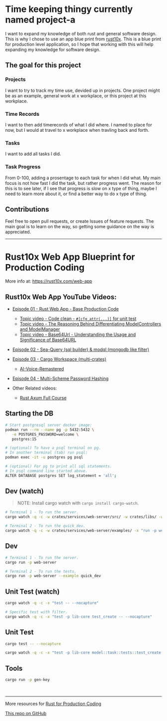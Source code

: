 # Time keeping thingy currently named project-a

I want to expand my knowledge of both rust and general software design.
This is why I chose to use an app blue print from [rust10x](https://rust10x.com/web-app).
This is a blue print for production level application, so I hope that working with this will help expanding my knowledge for software design.

## The goal for this project

### Projects

I want to try to track my time use, devided up in projects.
One project might be as an example, general work at x workplace, or this project at this workplace.

### Time Records

I want to then add timerecords of what I did where. I named to place for now, but I would at travel to x workplace when travling back and forth.

### Tasks

I want to add all tasks I did.

### Task Progress

From 0-100, adding a prosentage to each task for when I did what. 
My main focus is not how fast I did the task, but rather progress went.
The reason for this is to see later, if I see that progress is slow on x type of thing, maybe I need to learn more about it,
or find a better way to do x type of thing.

## Contributions

Feel free to open pull requests, or create Issues of feature requests. 
The main goal is to learn on the way, so getting some guidance on the way is appreciated.






---

# Rust10x Web App Blueprint for Production Coding

More info at: https://rust10x.com/web-app

## Rust10x Web App YouTube Videos:

- [Episode 01 - Rust Web App - Base Production Code](https://youtube.com/watch?v=3cA_mk4vdWY&list=PL7r-PXl6ZPcCIOFaL7nVHXZvBmHNhrh_Q)
    - [Topic video - Code clean -  `#[cfg_attr(...)]` for unit test](https://www.youtube.com/watch?v=DCPs5VRTK-U&list=PL7r-PXl6ZPcCIOFaL7nVHXZvBmHNhrh_Q)
	- [Topic video - The Reasoning Behind Differentiating ModelControllers and ModelManager](https://www.youtube.com/watch?v=JdLi69mWIIE&list=PL7r-PXl6ZPcCIOFaL7nVHXZvBmHNhrh_Q)
	- [Topic video - Base64Url - Understanding the Usage and Significance of Base64URL](https://www.youtube.com/watch?v=-9K7zNgsbP0&list=PL7r-PXl6ZPcCIOFaL7nVHXZvBmHNhrh_Q)

- [Episode 02 - Sea-Query (sql builder) & modql (mongodb like filter)](https://www.youtube.com/watch?v=-dMH9UiwKqg&list=PL7r-PXl6ZPcCIOFaL7nVHXZvBmHNhrh_Q)

- [Episode 03 - Cargo Workspace (multi-crates)](https://www.youtube.com/watch?v=zUxF0kvydJs&list=PL7r-PXl6ZPcCIOFaL7nVHXZvBmHNhrh_Q)
	- [AI-Voice-Remastered](https://www.youtube.com/watch?v=iCGIqEWWTcA&list=PL7r-PXl6ZPcCIOFaL7nVHXZvBmHNhrh_Q)

- [Episode 04 - Multi-Scheme Password Hashing](https://www.youtube.com/watch?v=3E0zK5h9zEs&list=PL7r-PXl6ZPcCIOFaL7nVHXZvBmHNhrh_Q)

- Other Related videos: 
	- [Rust Axum Full Course](https://youtube.com/watch?v=XZtlD_m59sM&list=PL7r-PXl6ZPcCIOFaL7nVHXZvBmHNhrh_Q)


## Starting the DB

```sh
# Start postgresql server docker image:
podman run --rm --name pg -p 5432:5432 \
   -e POSTGRES_PASSWORD=welcome \
   postgres:15

# (optional) To have a psql terminal on pg. 
# In another terminal (tab) run psql:
podman exec -it -u postgres pg psql

# (optional) For pg to print all sql statements.
# In psql command line started above.
ALTER DATABASE postgres SET log_statement = 'all';
```

## Dev (watch)

> NOTE: Install cargo watch with `cargo install cargo-watch`.

```sh
# Terminal 1 - To run the server.
cargo watch -q -c -w crates/services/web-server/src/ -w crates/libs/ -w .cargo/ -x "run -p web-server"

# Terminal 2 - To run the quick_dev.
cargo watch -q -c -w crates/services/web-server/examples/ -x "run -p web-server --example quick_dev"
```

## Dev

```sh
# Terminal 1 - To run the server.
cargo run -p web-server

# Terminal 2 - To run the tests.
cargo run -p web-server --example quick_dev
```

## Unit Test (watch)

```sh
cargo watch -q -c -x "test -- --nocapture"

# Specific test with filter.
cargo watch -q -c -x "test -p lib-core test_create -- --nocapture"
```

## Unit Test

```sh
cargo test -- --nocapture

cargo watch -q -c -x "test -p lib-core model::task::tests::test_create -- --nocapture"
```

## Tools

```sh
cargo run -p gen-key
```

<br />

---

More resources for [Rust for Production Coding](https://rust10x.com)


[This repo on GitHub](https://github.com/rust10x/rust-web-app)
